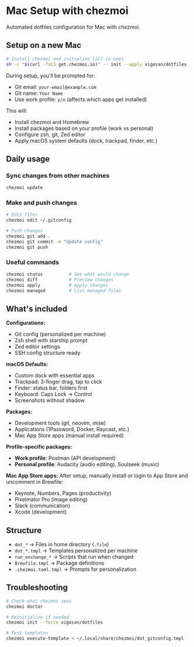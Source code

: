 # Mac Setup with chezmoi

Automated dotfiles configuration for Mac with chezmoi.

## Setup on a new Mac

```bash
# Install chezmoi and initialize (all-in-one)
sh -c "$(curl -fsLS get.chezmoi.io)" -- init --apply vigosan/dotfiles
```

During setup, you'll be prompted for:
- Git email: `your-email@example.com`
- Git name: `Your Name`
- Use work profile: `y/n` (affects which apps get installed)

This will:
- Install chezmoi and Homebrew
- Install packages based on your profile (work vs personal)
- Configure zsh, git, Zed editor
- Apply macOS system defaults (dock, trackpad, finder, etc.)

## Daily usage

### Sync changes from other machines
```bash
chezmoi update
```

### Make and push changes
```bash
# Edit files
chezmoi edit ~/.gitconfig

# Push changes
chezmoi git add .
chezmoi git commit -m "Update config"
chezmoi git push
```

### Useful commands
```bash
chezmoi status          # See what would change
chezmoi diff            # Preview changes
chezmoi apply           # Apply changes
chezmoi managed         # List managed files
```

## What's included

**Configurations:**
- Git config (personalized per machine)
- Zsh shell with starship prompt
- Zed editor settings
- SSH config structure ready

**macOS Defaults:**
- Custom dock with essential apps
- Trackpad: 3-finger drag, tap to click
- Finder: status bar, folders first
- Keyboard: Caps Lock → Control
- Screenshots without shadow

**Packages:**
- Development tools (git, neovim, mise)
- Applications (1Password, Docker, Raycast, etc.)
- Mac App Store apps (manual install required)

**Profile-specific packages:**
- **Work profile**: Postman (API development)
- **Personal profile**: Audacity (audio editing), Soulseek (music)

**Mac App Store apps:**
After setup, manually install or login to App Store and uncomment in Brewfile:
- Keynote, Numbers, Pages (productivity)
- Pixelmator Pro (image editing)
- Slack (communication)
- Xcode (development)

## Structure

- `dot_*` → Files in home directory (`.file`)
- `dot_*.tmpl` → Templates personalized per machine
- `run_onchange_*` → Scripts that run when changed
- `Brewfile.tmpl` → Package definitions
- `.chezmoi.toml.tmpl` → Prompts for personalization

## Troubleshooting

```bash
# Check what chezmoi sees
chezmoi doctor

# Reinitialize if needed
chezmoi init --force vigosan/dotfiles

# Test templates
chezmoi execute-template < ~/.local/share/chezmoi/dot_gitconfig.tmpl
```
